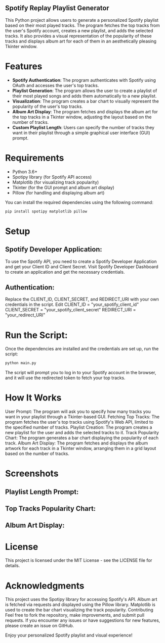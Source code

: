 ## Spotify Replay Playlist Generator

This Python project allows users to generate a personalized Spotify playlist based on their most played tracks. The program fetches the top tracks from the user's Spotify account, creates a new playlist, and adds the selected tracks. It also provides a visual representation of the popularity of these tracks and displays album art for each of them in an aesthetically pleasing Tkinter window.

# Features
- **Spotify Authentication**: The program authenticates with Spotify using OAuth and accesses the user's top tracks.
- **Playlist Generation**: The program allows the user to create a playlist of their most played songs and adds them automatically to a new playlist.
- **Visualization**: The program creates a bar chart to visually represent the popularity of the user's top tracks.
- **Album Art Display**: The program fetches and displays the album art for the top tracks in a Tkinter window, adjusting the layout based on the number of tracks.
- **Custom Playlist Length**: Users can specify the number of tracks they want in their playlist through a simple graphical user interface (GUI) prompt.

# Requirements
- Python 3.6+
- Spotipy library (for Spotify API access)
- Matplotlib (for visualizing track popularity)
- Tkinter (for the GUI prompt and album art display)
- Pillow (for handling and displaying album art)

You can install the required dependencies using the following command:
```bash
pip install spotipy matplotlib pillow
```
# Setup
## Spotify Developer Application:
To use the Spotify API, you need to create a Spotify Developer Application and get your Client ID and Client Secret.
Visit Spotify Developer Dashboard to create an application and get the necessary credentials.

## Authentication:
Replace the CLIENT_ID, CLIENT_SECRET, and REDIRECT_URI with your own credentials in the script.
Edit
CLIENT_ID = "your_spotify_client_id"
CLIENT_SECRET = "your_spotify_client_secret"
REDIRECT_URI = "your_redirect_URI"

# Run the Script:
Once the dependencies are installed and the credentials are set up, run the script:
```bash
python main.py
```
The script will prompt you to log in to your Spotify account in the browser, and it will use the redirected token to fetch your top tracks.

# How It Works
User Prompt: The program will ask you to specify how many tracks you want in your playlist through a Tkinter-based GUI.
Fetching Top Tracks: The program fetches the user's top tracks using Spotify's Web API, limited to the specified number of tracks.
Playlist Creation: The program creates a new playlist for the user and adds the selected tracks to it.
Track Popularity Chart: The program generates a bar chart displaying the popularity of each track.
Album Art Display: The program fetches and displays the album artwork for each track in a Tkinter window, arranging them in a grid layout based on the number of tracks.

# Screenshots
## Playlist Length Prompt:

## Top Tracks Popularity Chart:

## Album Art Display:

# License
This project is licensed under the MIT License - see the LICENSE file for details.

# Acknowledgments
This project uses the Spotipy library for accessing Spotify's API.
Album art is fetched via requests and displayed using the Pillow library.
Matplotlib is used to create the bar chart visualizing the track popularity.
Contributing
Feel free to fork the repository, make improvements, and submit pull requests. If you encounter any issues or have suggestions for new features, please create an issue on GitHub.

Enjoy your personalized Spotify playlist and visual experience!
